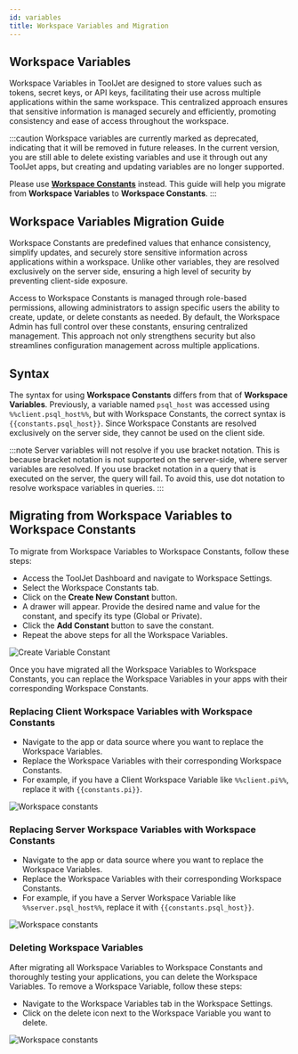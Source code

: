```yaml
---
id: variables
title: Workspace Variables and Migration
---
```


## Workspace Variables

Workspace Variables in ToolJet are designed to store values such as tokens, secret keys, or API keys, facilitating their use across multiple applications within the same workspace. This centralized approach ensures that sensitive information is managed securely and efficiently, promoting consistency and ease of access throughout the workspace.

:::caution
Workspace variables are currently marked as deprecated, indicating that it will be removed in future releases. In the current version, you are still able to delete existing variables and use it through out any ToolJet apps, but creating and updating variables are no longer supported. 

Please use **[Workspace Constants](/docs/org-management/workspaces/workspace_constants)** instead. This guide will help you migrate from **Workspace Variables** to **Workspace Constants**.
:::

## Workspace Variables Migration Guide

Workspace Constants are predefined values that enhance consistency, simplify updates, and securely store sensitive information across applications within a workspace. Unlike other variables, they are resolved exclusively on the server side, ensuring a high level of security by preventing client-side exposure. 

Access to Workspace Constants is managed through role-based permissions, allowing administrators to assign specific users the ability to create, update, or delete constants as needed. By default, the Workspace Admin has full control over these constants, ensuring centralized management. This approach not only strengthens security but also streamlines configuration management across multiple applications.

## Syntax

The syntax for using **Workspace Constants** differs from that of **Workspace Variables**. Previously, a variable named `psql_host` was accessed using `%%client.psql_host%%`, but with Workspace Constants, the correct syntax is `{{constants.psql_host}}`. Since Workspace Constants are resolved exclusively on the server side, they cannot be used on the client side.

:::note
Server variables will not resolve if you use bracket notation. This is because bracket notation is not supported on the server-side, where server variables are resolved. If you use bracket notation in a query that is executed on the server, the query will fail. To avoid this, use dot notation to resolve workspace variables in queries.
:::

## Migrating from Workspace Variables to Workspace Constants

To migrate from Workspace Variables to Workspace Constants, follow these steps:

- Access the ToolJet Dashboard and navigate to Workspace Settings.
- Select the Workspace Constants tab.
- Click on the **Create New Constant** button.
- A drawer will appear. Provide the desired name and value for the constant, and specify its type (Global or Private).
- Click the **Add Constant** button to save the constant.
- Repeat the above steps for all the Workspace Variables.

<img className="screenshot-full" src="/img/security/constants/constants-secret/create-constant.png" alt="Create Variable Constant"/>

Once you have migrated all the Workspace Variables to Workspace Constants, you can replace the Workspace Variables in your apps with their corresponding Workspace Constants.

### Replacing Client Workspace Variables with Workspace Constants

- Navigate to the app or data source where you want to replace the Workspace Variables.
- Replace the Workspace Variables with their corresponding Workspace Constants.
- For example, if you have a Client Workspace Variable like `%%client.pi%%`, replace it with `{{constants.pi}}`.

<img className="screenshot-full" src="/img/workspace-const/client-side-variable.gif" alt="Workspace constants"/>

### Replacing Server Workspace Variables with Workspace Constants
- Navigate to the app or data source where you want to replace the Workspace Variables.
- Replace the Workspace Variables with their corresponding Workspace Constants.
- For example, if you have a Server Workspace Variable like `%%server.psql_host%%`, replace it with `{{constants.psql_host}}`.

<img className="screenshot-full" src="/img/workspace-const/server-side-variable.gif" alt="Workspace constants"/>

### Deleting Workspace Variables

After migrating all Workspace Variables to Workspace Constants and thoroughly testing your applications, you can delete the Workspace Variables. To remove a Workspace Variable, follow these steps:

- Navigate to the Workspace Variables tab in the Workspace Settings.
- Click on the delete icon next to the Workspace Variable you want to delete.

<img className="screenshot-full" src="/img/workspace-const/delete-variable.gif" alt="Workspace constants"/>